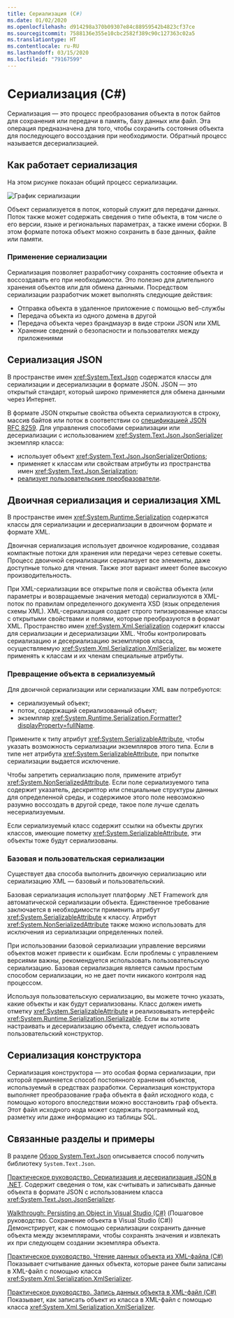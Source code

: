 ```yaml
---
title: Сериализация (C#)
ms.date: 01/02/2020
ms.openlocfilehash: d914298a370b09307e84c88959542b4823cf37ce
ms.sourcegitcommit: 7588136e355e10cbc2582f389c90c127363c02a5
ms.translationtype: HT
ms.contentlocale: ru-RU
ms.lasthandoff: 03/15/2020
ms.locfileid: "79167599"
---
```

# <a name="serialization-c"></a>Сериализация (C#)

Сериализация — это процесс преобразования объекта в поток байтов для сохранения или передачи в память, базу данных или файл. Эта операция предназначена для того, чтобы сохранить состояния объекта для последующего воссоздания при необходимости. Обратный процесс называется десериализацией.

## <a name="how-serialization-works"></a>Как работает сериализация

На этом рисунке показан общий процесс сериализации.

![График сериализации](./media/index/serialization-process.gif)

Объект сериализуется в поток, который служит для передачи данных. Поток также может содержать сведения о типе объекта, в том числе о его версии, языке и региональных параметрах, а также имени сборки. В этом формате потока объект можно сохранить в базе данных, файле или памяти.

### <a name="uses-for-serialization"></a>Применение сериализации

Сериализация позволяет разработчику сохранять состояние объекта и воссоздавать его при необходимости. Это полезно для длительного хранения объектов или для обмена данными. Посредством сериализации разработчик может выполнять следующие действия:

* Отправка объекта в удаленное приложение с помощью веб-службы
* Передача объекта из одного домена в другой
* Передача объекта через брандмауэр в виде строки JSON или XML
* Хранение сведений о безопасности и пользователях между приложениями

## <a name="json-serialization"></a>Сериализация JSON

В пространстве имен <xref:System.Text.Json> содержатся классы для сериализации и десериализации в формате JSON. JSON — это открытый стандарт, который широко применяется для обмена данными через Интернет.

В формате JSON открытые свойства объекта сериализуются в строку, массив байтов или поток в соответствии со [спецификацией JSON RFC 8259](https://tools.ietf.org/html/rfc8259). Для управления способами сериализации или десериализации с использованием <xref:System.Text.Json.JsonSerializer> экземпляр класса:

* использует объект <xref:System.Text.Json.JsonSerializerOptions>;
* применяет к классам или свойствам атрибуты из пространства имен <xref:System.Text.Json.Serialization>;
* [реализует пользовательские преобразователи](../../../../standard/serialization/system-text-json-converters-how-to.md).

## <a name="binary-and-xml-serialization"></a>Двоичная сериализация и сериализация XML

В пространстве имен <xref:System.Runtime.Serialization> содержатся классы для сериализации и десериализации в двоичном формате и формате XML.

Двоичная сериализация использует двоичное кодирование, создавая компактные потоки для хранения или передачи через сетевые сокеты. Процесс двоичной сериализации сериализует все элементы, даже доступные только для чтения. Также этот вариант имеет более высокую производительность.

При XML-сериализации все открытые поля и свойства объекта (или параметры и возвращаемые значения метода) сериализуются в XML-поток по правилам определенного документа XSD (язык определения схемы XML). XML-сериализация создает строго типизированные классы с открытыми свойствами и полями, которые преобразуются в формат XML. Пространство имен <xref:System.Xml.Serialization> содержит классы для сериализации и десериализации XML. Чтобы контролировать сериализацию и десериализацию экземпляров класса, осуществляемую <xref:System.Xml.Serialization.XmlSerializer>, вы можете применять к классам и их членам специальные атрибуты.

### <a name="making-an-object-serializable"></a>Превращение объекта в сериализуемый

Для двоичной сериализации или сериализации XML вам потребуются:

* сериализуемый объект;
* поток, содержащий сериализованный объект;
* экземпляр <xref:System.Runtime.Serialization.Formatter?displayProperty=fullName>.

Примените к типу атрибут <xref:System.SerializableAttribute>, чтобы указать возможность сериализации экземпляров этого типа. Если в типе нет атрибута <xref:System.SerializableAttribute>, при попытке сериализации выдается исключение.

Чтобы запретить сериализацию поля, примените атрибут <xref:System.NonSerializedAttribute>. Если поле сериализуемого типа содержит указатель, дескриптор или специальные структуры данных для определенной среды, и содержимое этого поле невозможно разумно воссоздать в другой среде, такое поле лучше сделать несериализуемым.

Если сериализуемый класс содержит ссылки на объекты других классов, имеющие пометку <xref:System.SerializableAttribute>, эти объекты тоже будут сериализованы.

### <a name="basic-and-custom-serialization"></a>Базовая и пользовательская сериализации

Существует два способа выполнить двоичную сериализацию или сериализацию XML — базовый и пользовательский.

Базовая сериализация использует платформу .NET Framework для автоматической сериализации объекта. Единственное требование заключается в необходимости применить атрибут <xref:System.SerializableAttribute> к классу. Атрибут <xref:System.NonSerializedAttribute> также можно использовать для исключения из сериализации определенных полей.

При использовании базовой сериализации управление версиями объектов может привести к ошибкам. Если проблемы с управлением версиями важны, рекомендуется использовать пользовательскую сериализацию. Базовая сериализация является самым простым способом сериализации, но не дает почти никакого контроля над процессом.

Используя пользовательскую сериализацию, вы можете точно указать, какие объекты и как будут сериализованы. Класс должен иметь отметку <xref:System.SerializableAttribute> и реализовывать интерфейс <xref:System.Runtime.Serialization.ISerializable>. Если вы хотите настраивать и десериализацию объекта, следует использовать пользовательский конструктор.

## <a name="designer-serialization"></a>Сериализация конструктора

Сериализация конструктора — это особая форма сериализации, при которой применяется способ постоянного хранения объектов, используемый в средствах разработки. Сериализация конструктора выполняет преобразование графа объекта в файл исходного кода, с помощью которого впоследствии можно восстановить граф объекта. Этот файл исходного кода может содержать программный код, разметку или даже информацию из таблицы SQL.

## <a name="BKMK_RelatedTopics"></a> Связанные разделы и примеры  

В разделе [Обзор System.Text.Json](../../../../standard/serialization/system-text-json-overview.md) описывается способ получить библиотеку `System.Text.Json`.

[Практическое руководство. Сериализация и десериализация JSON в .NET](../../../../standard/serialization/system-text-json-how-to.md).
Содержит сведения о том, как считывать и записывать данные объекта в формате JSON с использованием класса <xref:System.Text.Json.JsonSerializer>.

[Walkthrough: Persisting an Object in Visual Studio (C#)](walkthrough-persisting-an-object-in-visual-studio.md) (Пошаговое руководство. Сохранение объекта в Visual Studio (C#))  
Демонстрирует, как с помощью сериализации сохранить данные объекта между экземплярами, чтобы сохранять значения и извлекать их при следующем создании экземпляра объекта.

[Практическое руководство. Чтение данных объекта из XML-файла (C#)](how-to-read-object-data-from-an-xml-file.md)  
Показывает считывание данных объекта, которые ранее были записаны в XML-файл с помощью класса <xref:System.Xml.Serialization.XmlSerializer>.

[Практическое руководство. Запись данных объекта в XML-файл (C#)](how-to-write-object-data-to-an-xml-file.md)  
Показывает, как записать объект из класса в XML-файл с помощью класса <xref:System.Xml.Serialization.XmlSerializer>.

